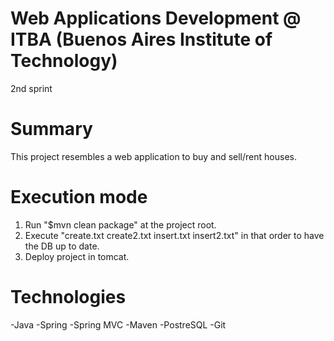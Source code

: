 Web Applications Development @ ITBA (Buenos Aires Institute of Technology)
===========
2nd sprint

Summary
=========
This project resembles a web application to buy and sell/rent houses.

Execution mode
=============
1. Run "$mvn clean package" at the project root.
2. Execute "create.txt create2.txt insert.txt insert2.txt" in that order to have the DB up to date.
3. Deploy project in tomcat.

Technologies
============
 -Java
 -Spring
 -Spring MVC
 -Maven
 -PostreSQL
 -Git
